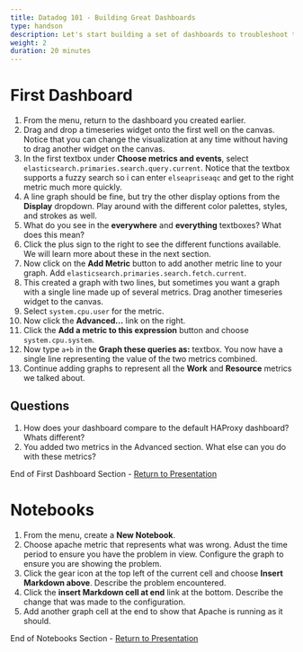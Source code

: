```yaml
---
title: Datadog 101 - Building Great Dashboards
type: handson
description: Let's start building a set of dashboards to troubleshoot the test environment
weight: 2
duration: 20 minutes
---
```

# First Dashboard

1.  From the menu, return to the dashboard you created earlier.
1.  Drag and drop a timeseries widget onto the first well on the canvas. Notice that you can change the visualization at any time without having to drag another widget on the canvas.
1.  In the first textbox under **Choose metrics and events**, select `elasticsearch.primaries.search.query.current`. Notice that the textbox supports a fuzzy search so i can enter `elseapriseaqc` and get to the right metric much more quickly.
1.  A line graph should be fine, but try the other display options from the **Display** dropdown. Play around with the different color palettes, styles, and strokes as well.
1.  What do you see in the **everywhere** and **everything** textboxes? What does this mean?
1.  Click the plus sign to the right to see the different functions available. We will learn more about these in the next section.
1.  Now click on the **Add Metric** button to add another metric line to your graph. Add `elasticsearch.primaries.search.fetch.current`.
1.  This created a graph with two lines, but sometimes you want a graph with a single line made up of several metrics. Drag another timeseries widget to the canvas.
1.  Select `system.cpu.user` for the metric.
1.  Now click the **Advanced...** link on the right.
1.  Click the **Add a metric to this expression** button and choose `system.cpu.system`.
1.  Now type `a+b` in the **Graph these queries as:** textbox. You now have a single line representing the value of the two metrics combined.
1.  Continue adding graphs to represent all the **Work** and **Resource** metrics we talked about.

## Questions

1.  How does your dashboard compare to the default HAProxy dashboard? Whats different?
1.  You added two metrics in the Advanced section. What else can you do with these metrics?


End of First Dashboard Section - [Return to Presentation](../../preso/buildinggreatdashboards/#/6)

# Notebooks

1.  From the menu, create a **New Notebook**.
1.  Choose apache metric that represents what was wrong. Adust the time period to ensure you have the problem in view. Configure the graph to ensure you are showing the problem.
1.  Click the gear icon at the top left of the current cell and choose **Insert Markdown above**. Describe the problem encountered.
2.  Click the **insert Markdown cell at end** link at the bottom. Describe the change that was made to the configuration.
3.  Add another graph cell at the end to show that Apache is running as it should.

End of Notebooks Section - [Return to Presentation](../../preso/buildinggreatdashboards/#/9/3)